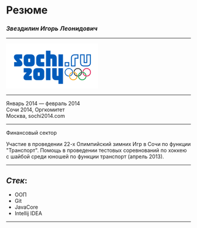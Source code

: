 # **Резюме**
### _Звездилин Игорь Леонидович_
***

![](img/Label.png)

***

Январь 2014 — февраль 2014 <br/>Сочи 2014, Оргкомитет <br/>
Москва, sochi2014.com

***
Финансовый сектор

Участие в проведении 22-х Олимпийский зимних Игр в Сочи по функции "Транспорт". 
Помощь в проведении тестовых соревнований по хоккею с шайбой среди юношей по функции транспорт (апрель 2013).

***
## *Стек*:

- ООП
- Git
- JavaCore
- Intellij IDEA

***

